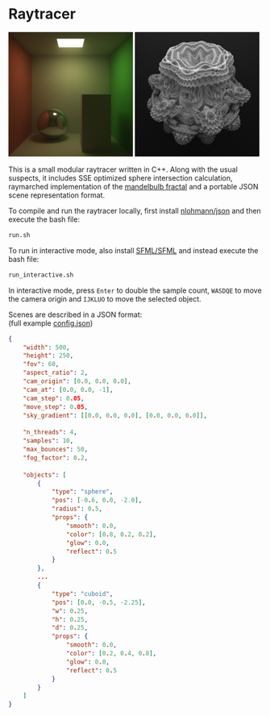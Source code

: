 
# Raytracer
<img src="./images/cornell.png" width=49% alt="Example"></img>
<img src="./images/mandelbulb-pow8.png" width=49% alt="Example"></img>

This is a small modular raytracer written in C++. Along with the usual suspects, it includes SSE optimized sphere intersection calculation, raymarched implementation of the [mandelbulb fractal](https://en.wikipedia.org/wiki/Mandelbulb) and a portable JSON scene representation format.

To compile and run the raytracer locally, first install [nlohmann/json](https://github.com/nlohmann/json) and then execute the bash file:
```bash
run.sh
```

To run in interactive mode, also install [SFML/SFML](https://github.com/SFML/SFML) and instead execute the bash file:
```bash
run_interactive.sh
```
In interactive mode, press `Enter` to double the sample count, `WASDQE` to move the camera origin and `IJKLUO` to move the selected object.


Scenes are described in a JSON format:<br>
(full example [config.json](./config.json))
```json
{
    "width": 500,
    "height": 250,
    "fov": 60,
    "aspect_ratio": 2,
    "cam_origin": [0.0, 0.0, 0.0],
    "cam_at": [0.0, 0.0, -1],
    "cam_step": 0.05,
    "move_step": 0.05,
    "sky_gradient": [[0.0, 0.0, 0.0], [0.0, 0.0, 0.0]],

    "n_threads": 4,
    "samples": 10,
    "max_bounces": 50,
    "fog_factor": 0.2,

    "objects": [
        {
            "type": "sphere",
            "pos": [-0.6, 0.0, -2.0],
            "radius": 0.5,
            "props": {
                "smooth": 0.0,
                "color": [0.8, 0.2, 0.2],
                "glow": 0.0,
                "reflect": 0.5
            }
        },
        ...
        {
            "type": "cuboid",
            "pos": [0.0, -0.5, -2.25],
            "w": 0.25,
            "h": 0.25,
            "d": 0.25,
            "props": {
                "smooth": 0.0,
                "color": [0.2, 0.4, 0.8],
                "glow": 0.0,
                "reflect": 0.5
            }
        }
    ]
}
```
